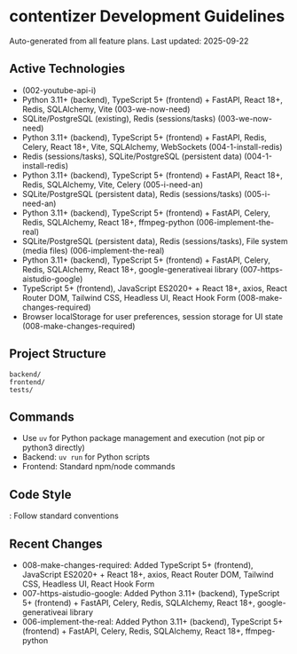 # contentizer Development Guidelines

Auto-generated from all feature plans. Last updated: 2025-09-22

## Active Technologies
- (002-youtube-api-i)
- Python 3.11+ (backend), TypeScript 5+ (frontend) + FastAPI, React 18+, Redis, SQLAlchemy, Vite (003-we-now-need)
- SQLite/PostgreSQL (existing), Redis (sessions/tasks) (003-we-now-need)
- Python 3.11+ (backend), TypeScript 5+ (frontend) + FastAPI, Redis, Celery, React 18+, Vite, SQLAlchemy, WebSockets (004-1-install-redis)
- Redis (sessions/tasks), SQLite/PostgreSQL (persistent data) (004-1-install-redis)
- Python 3.11+ (backend), TypeScript 5+ (frontend) + FastAPI, React 18+, Redis, SQLAlchemy, Vite, Celery (005-i-need-an)
- SQLite/PostgreSQL (persistent data), Redis (sessions/tasks) (005-i-need-an)
- Python 3.11+ (backend), TypeScript 5+ (frontend) + FastAPI, Celery, Redis, SQLAlchemy, React 18+, ffmpeg-python (006-implement-the-real)
- SQLite/PostgreSQL (persistent data), Redis (sessions/tasks), File system (media files) (006-implement-the-real)
- Python 3.11+ (backend), TypeScript 5+ (frontend) + FastAPI, Celery, Redis, SQLAlchemy, React 18+, google-generativeai library (007-https-aistudio-google)
- TypeScript 5+ (frontend), JavaScript ES2020+ + React 18+, axios, React Router DOM, Tailwind CSS, Headless UI, React Hook Form (008-make-changes-required)
- Browser localStorage for user preferences, session storage for UI state (008-make-changes-required)

## Project Structure
```
backend/
frontend/
tests/
```

## Commands
- Use `uv` for Python package management and execution (not pip or python3 directly)
- Backend: `uv run` for Python scripts
- Frontend: Standard npm/node commands

## Code Style
: Follow standard conventions

## Recent Changes
- 008-make-changes-required: Added TypeScript 5+ (frontend), JavaScript ES2020+ + React 18+, axios, React Router DOM, Tailwind CSS, Headless UI, React Hook Form
- 007-https-aistudio-google: Added Python 3.11+ (backend), TypeScript 5+ (frontend) + FastAPI, Celery, Redis, SQLAlchemy, React 18+, google-generativeai library
- 006-implement-the-real: Added Python 3.11+ (backend), TypeScript 5+ (frontend) + FastAPI, Celery, Redis, SQLAlchemy, React 18+, ffmpeg-python

<!-- MANUAL ADDITIONS START -->
<!-- MANUAL ADDITIONS END -->
